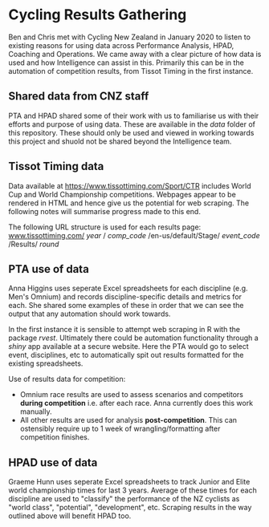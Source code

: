 # Cycling Results Gathering
Ben and Chris met with Cycling New Zealand in January 2020 to listen to existing reasons for using data across Performance Analysis, HPAD, Coaching and Operations. We came away with a clear picture of how data is used and how Intelligence can assist in this. Primarily this can be in the automation of competition results, from Tissot Timing in the first instance.

## Shared data from CNZ staff
PTA and HPAD shared some of their work with us to familiarise us with their efforts and purpose of using data. These are available in the *data* folder of this repository. These should only be used and viewed in working towards this project and shuold not be shared beyond the Intelligence team.

## Tissot Timing data
Data available at https://www.tissottiming.com/Sport/CTR includes World Cup and World Championship competitions. Webpages appear to be rendered in HTML and hence give us the potential for web scraping. The following notes will summarise progress made to this end.

The following URL structure is used for each results page:
www.tissottiming.com/ *year* / *comp_code* /en-us/default/Stage/ *event_code* /Results/ *round*

## PTA use of data
Anna Higgins uses seperate Excel spreadsheets for each discipline (e.g. Men's Omnium) and records discipline-specific details and metrics for each. She shared some examples of these in order that we can see the output that any automation should work towards. 

In the first instance it is sensible to attempt web scraping in R with the package *rvest*. Ultimately there could be automation functionality through a _shiny_ app available at a secure website. Here the PTA would go to select event, disciplines, etc to automatically spit out results formatted for the existing spreadsheets.

Use of results data for competition:
- Omnium race results are used to assess scenarios and competitors __during competition__ i.e. after each race. Anna currently does this work manually.
- All other results are used for analysis __post-competition__. This can ostensibly require up to 1 week of wrangling/formatting after competition finishes.

## HPAD use of data
Graeme Hunn uses seperate Excel spreadsheets to track Junior and Elite world championship times for last 3 years. Average of these times for each discipline are used to "classify" the performance of the NZ cyclists as "world class", "potential", "development", etc. Scraping results in the way outlined above will benefit HPAD too.
